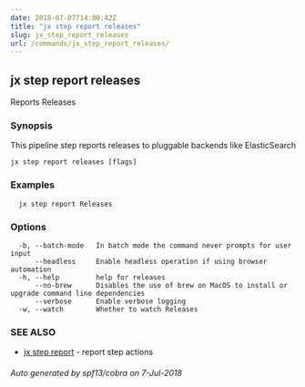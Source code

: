 ```yaml
---
date: 2018-07-07T14:00:42Z
title: "jx step report releases"
slug: jx_step_report_releases
url: /commands/jx_step_report_releases/
---
```

## jx step report releases

Reports Releases

### Synopsis

This pipeline step reports releases to pluggable backends like ElasticSearch

```
jx step report releases [flags]
```

### Examples

```
  jx step report Releases
```

### Options

```
  -b, --batch-mode   In batch mode the command never prompts for user input
      --headless     Enable headless operation if using browser automation
  -h, --help         help for releases
      --no-brew      Disables the use of brew on MacOS to install or upgrade command line dependencies
      --verbose      Enable verbose logging
  -w, --watch        Whether to watch Releases
```

### SEE ALSO

* [jx step report](/commands/jx_step_report/)	 - report step actions

###### Auto generated by spf13/cobra on 7-Jul-2018
